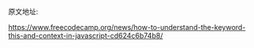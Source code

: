 原文地址:

https://www.freecodecamp.org/news/how-to-understand-the-keyword-this-and-context-in-javascript-cd624c6b74b8/

